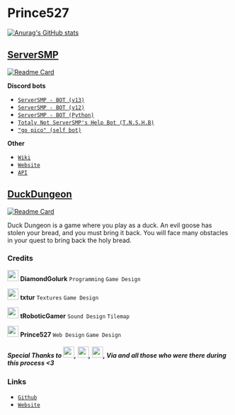 # Prince527

[![Anurag's GitHub stats](https://github-readme-stats.vercel.app/api?username=Prince527Github&show_icons=true&theme=dark)](https://github.com/anuraghazra/github-readme-stats)

## [ServerSMP](https://github.com/Prince527GitHub/ServerSMP)

[![Readme Card](https://github-readme-stats.vercel.app/api/pin/?username=Prince527Github&repo=ServerSMP&show_icons=true&theme=dark)](https://github.com/anuraghazra/github-readme-stats)

**Discord bots**
 - [`ServerSMP - BOT (v13)`](https://github.com/Prince527GitHub/ServerSMP/tree/ServerSMP-BOT-(v13))
 - [`ServerSMP - BOT (v12)`](https://github.com/Prince527GitHub/ServerSMP/tree/ServerSMP-BOT-(v12))
 - [`ServerSMP - BOT (Python)`](https://github.com/Prince527GitHub/ServerSMP/tree/ServerSMP-BOT-(Python))
 - [`Totaly Not ServerSMP's Help Bot (T.N.S.H.B)`](https://github.com/Prince527GitHub/ServerSMP/tree/T%C2%B7N%C2%B7S%C2%B7H%C2%B7B)
 - [`"go pico" (self bot)`](https://github.com/Prince527GitHub/ServerSMP/tree/%22go-pico%22)

**Other**
 - [`Wiki`](https://github.com/Prince527GitHub/ServerSMP/wiki)
 - [`Website`](https://serversmp.xyz/)
 - [`API`](https://api.serversmp.xyz/)

## [DuckDungeon](https://github.com/DuckDevss/Duck-Dungeon) 

[![Readme Card](https://github-readme-stats.vercel.app/api/pin/?username=DuckDevss&repo=Duck-Dungeon&show_icons=true&theme=dark)](https://github.com/anuraghazra/github-readme-stats)

Duck Dungeon is a game where you play as a duck. An evil goose has stolen your bread, and you must bring it back. You will face many obstacles in your quest to bring back the holy bread.

### Credits

<img width="25px" height="25px" style="image-rendering:auto" src="https://github.com/DuckDevss/Duck-Dungeon/blob/web-desktop/assets/images/arpi.png?raw=true" alt="credit-DiamondGolurk"></img> **DiamondGolurk** `Programming` `Game Design`

<img width="25px" height="25px" style="image-rendering:auto" src="https://github.com/DuckDevss/Duck-Dungeon/blob/web-desktop/assets/images/txtur.gif?raw=true" alt="credit-Txtur"></img> **txtur** `Textures` `Game Design`

<img width="25px" height="25px" style="image-rendering:auto" src="https://github.com/DuckDevss/Duck-Dungeon/blob/web-desktop/assets/images/tRoboticGamer.png?raw=true" alt="credit-tRoboticGamer"></img> **tRoboticGamer** `Sound Design` `Tilemap`

<img width="25px" height="25px" style="image-rendering:auto" src="https://github.com/DuckDevss/Duck-Dungeon/blob/web-desktop/assets/images/prince.gif?raw=true" alt="credit-Prince527"></img> **Prince527** `Web Design` `Game Design`

<h5>Special Thanks to <img width="25px" height="25px" style="image-rendering:auto" src="https://github.com/DuckDevss/Duck-Dungeon/blob/web-desktop/assets/images/castnormal.png?raw=true" alt="credit-CastNormal">, <img width="25px" height="25px" style="image-rendering:auto" src="https://github.com/DuckDevss/Duck-Dungeon/blob/web-desktop/assets/images/wam.png">, <img width="25px" height="25px" style="image-rendering:auto" src="https://github.com/DuckDevss/Duck-Dungeon/blob/web-desktop/assets/images/cr1ms0n.png?raw=true" alt="credit-Cr1ms0n">, Via and all those who were there during this process <3</h5>

### Links

- [`Github`](https://github.com/DuckDevss/Duck-Dungeon)
- [`Website`](https://duckdevss.github.io/Duck-Dungeon/)

